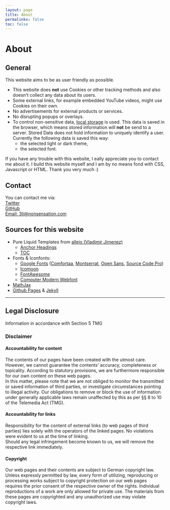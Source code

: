 ```yaml
---
layout: page
title: About
permalinks: false
toc: false
---
```


# About 

## General 

This website aims to be as user friendly as possible.

- This website does **not** use Cookies or other tracking methods and also doesn't collect any data about its users.
- Some external links, for example embedded YouTube videos, might use Cookies on their own.
- No advertisements for external products or services.
- No disrupting popups or overlays.
- To control non-sensitive data, [local storage](https://www.w3schools.com/html/html5_webstorage.asp) is used. This data is saved in the browser, which means stored information will **not** be send to a server. Stored Data does not hold information to uniquely identify a user.  
Currently the following data is saved this way:
  - the selected light or dark theme,
  - the selected font.

If you have any trouble with this website, I eally appreciate you to contact me about it. I build this website myself and I am by no means fond with CSS, Javascript or HTML.
Thank you very much :)

## Contact

You can contact me via:  
<i class="fab fa-twitter"></i> [Twitter](https://twitter.com/_nonsensation)  
<i class="fab fa-github"></i> [GitHub](https://github.com/nonsensation)  
<i class="fas fa-envelope"></i> [Email: 3li@nonsensation.com](mailto:3li@nonsensation.com)

## Sources for this website

- Pure Liquid Templates from [allejo (Vladimir Jimenez)](https://github.com/allejo)
  - [Anchor Headings](https://github.com/allejo/jekyll-anchor-headings)
  - [TOC](https://github.com/allejo/jekyll-toc)
- Fonts & Iconfonts:
  - [Google Fonts](https://fonts.google.com) ([Comfortaa](https://fonts.google.com/specimen/Comfortaa), [Montserrat](https://fonts.google.com/specimen/Montserrat), [Open Sans](https://fonts.google.com/specimen/Open+Sans), [Source Code Pro](https://fonts.google.com/specimen/Source+Code+Pro))
  - [Icomoon](https://icomoon.io/)
  - [FontAwesome](https://fontawesome.com/)
  - [Computer Modern Webfont](https://stackoverflow.com/a/63045902/11341498)
- [MathJax](https://www.mathjax.org/)
- [Github Pages](https://pages.github.com/) & [Jekyll](https://jekyllrb.com/)

---

## Legal Disclosure

Information in accordance with Section 5 TMG

### Disclaimer

#### Accountability for content

The contents of our pages have been created with the utmost care.
However, we cannot guarantee the contents' accuracy, completeness or topicality.
According to statutory provisions, we are furthermore responsible for our own content on these web pages.  
In this matter, please note that we are not obliged to monitor the transmitted or saved information of third parties,
or investigate circumstances pointing to illegal activity.
Our obligations to remove or block the use of information under generally applicable laws remain unaffected by this
as per §§ 8 to 10 of the Telemedia Act (TMG).

#### Accountability for links

Responsibility for the content of external links (to web pages of third parties) lies solely with the operators of the linked pages.
No violations were evident to us at the time of linking.  
Should any legal infringement become known to us, we will remove the respective link immediately.

#### Copyright

Our web pages and their contents are subject to German copyright law.
Unless expressly permitted by law, every form of utilizing, reproducing or processing works
subject to copyright protection on our web pages requires the prior consent of the respective owner of the rights.
Individual reproductions of a work are only allowed for private use.
The materials from these pages are copyrighted and any unauthorized use may violate copyright laws.
